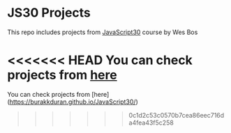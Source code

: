 # JS30 Projects
This repo includes projects from [JavaScript30](https://javascript30.com/)
 course by Wes Bos

<<<<<<< HEAD
You can check projects from [here](https://burakkduran.github.io/JavaScript30/)
=======
You can check projects from [here] (https://burakkduran.github.io/JavaScript30/)
>>>>>>> 0c1d2c53c0570b7cea86eec716da4fea43f5c258

